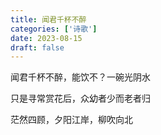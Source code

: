 ```yaml
---
title: 闻君千杯不醉
categories: ['诗歌']
date: 2023-08-15
draft: false
---
```


闻君千杯不醉，能饮不？一碗光阴水

只是寻常赏花后，众幼者少而老者归

茫然四顾，夕阳江岸，柳吹向北